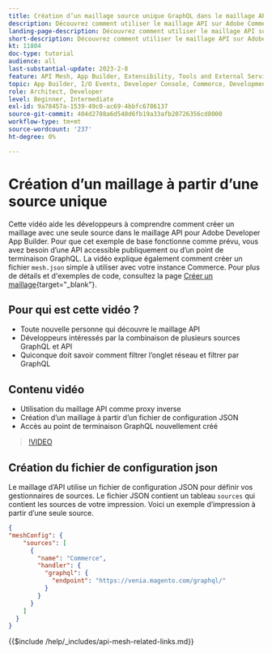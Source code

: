 ```yaml
---
title: Création d’un maillage source unique GraphQL dans le maillage API
description: Découvrez comment utiliser le maillage API sur Adobe Commerce et  [!DNL Adobe App Builder]. Découvrez comment créer un maillage ayant une source unique.
landing-page-description: Découvrez comment utiliser le maillage API sur Adobe Commerce et  [!DNL Adobe App Builder]. Découvrez comment créer un maillage ayant une source unique.
short-description: Découvrez comment utiliser le maillage API sur Adobe Commerce et  [!DNL Adobe App Builder]. Découvrez comment créer un maillage ayant une source unique.
kt: 11804
doc-type: tutorial
audience: all
last-substantial-update: 2023-2-8
feature: API Mesh, App Builder, Extensibility, Tools and External Services, Backend Development
topic: App Builder, I/O Events, Developer Console, Commerce, Development, Integrations
role: Architect, Developer
level: Beginner, Intermediate
exl-id: 9a78457a-1539-49c0-ac69-4bbfc6786137
source-git-commit: 404d2708a6d540d6fb19a33afb20726356cd8000
workflow-type: tm+mt
source-wordcount: '237'
ht-degree: 0%

---
```


# Création d’un maillage à partir d’une source unique

Cette vidéo aide les développeurs à comprendre comment créer un maillage avec une seule source dans le maillage API pour Adobe Developer App Builder. Pour que cet exemple de base fonctionne comme prévu, vous avez besoin d’une API accessible publiquement ou d’un point de terminaison GraphQL. La vidéo explique également comment créer un fichier `mesh.json` simple à utiliser avec votre instance Commerce. Pour plus de détails et d&#39;exemples de code, consultez la page [Créer un maillage](https://developer.adobe.com/graphql-mesh-gateway/gateway/create-mesh/#create-a-mesh-1){target="_blank"}.

## Pour qui est cette vidéo ?

* Toute nouvelle personne qui découvre le maillage API
* Développeurs intéressés par la combinaison de plusieurs sources GraphQL et API
* Quiconque doit savoir comment filtrer l’onglet réseau et filtrer par GraphQL

## Contenu vidéo

* Utilisation du maillage API comme proxy inverse
* Création d’un maillage à partir d’un fichier de configuration JSON
* Accès au point de terminaison GraphQL nouvellement créé

>[!VIDEO](https://video.tv.adobe.com/v/3419719?quality=12&learn=on&captions=fre_fr)

## Création du fichier de configuration json

Le maillage d’API utilise un fichier de configuration JSON pour définir vos gestionnaires de sources. Le fichier JSON contient un tableau `sources` qui contient les sources de votre impression. Voici un exemple d’impression à partir d’une seule source.

```json
{
"meshConfig": {
    "sources": [
      {
        "name": "Commerce",
        "handler": {
          "graphql": {
            "endpoint": "https://venia.magento.com/graphql/"
          }
        }
      }
    ]
  }
}
```

{{$include /help/_includes/api-mesh-related-links.md}}

